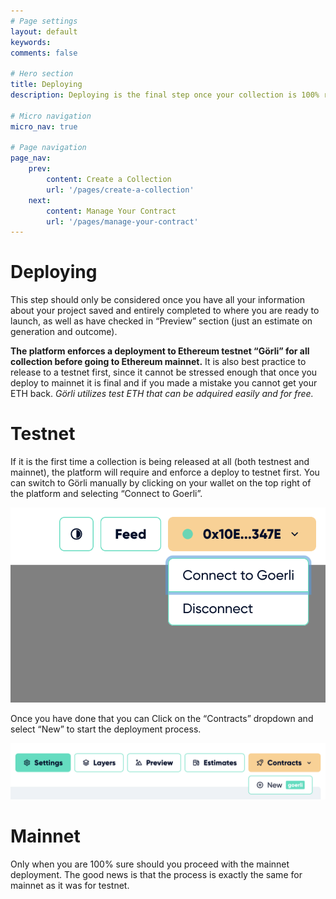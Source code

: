 ```yaml
---
# Page settings
layout: default
keywords:
comments: false

# Hero section
title: Deploying
description: Deploying is the final step once your collection is 100% ready.

# Micro navigation
micro_nav: true

# Page navigation
page_nav:
    prev:
        content: Create a Collection
        url: '/pages/create-a-collection'
    next:
        content: Manage Your Contract
        url: '/pages/manage-your-contract'
---
```


# Deploying

This step should only be considered once you have all your information about your project saved and entirely completed to where you are ready to launch, as well as have checked in “Preview” section (just an estimate on generation and outcome).

**The platform enforces a deployment to Ethereum testnet “Görli” for all collection before going to Ethereum mainnet.** It is also best practice to release to a testnet first, since it cannot be stressed enough that once you deploy to mainnet it is final and if you made a mistake you cannot get your ETH back. *Görli utilizes test ETH that can be adquired easily and for free.*

# Testnet

If it is the first time a collection is being released at all (both testnest and mainnet), the platform will require and enforce a deploy to testnet first. You can switch to Görli manually by clicking on your wallet on the top right of the platform and selecting “Connect to Goerli”.

![connect-button.png](./assets/connect-button.png)

Once you have done that you can Click on the “Contracts” dropdown and select “New” to start the deployment process.

![contracts-button-in-menu.png](./assets/contracts-button-in-menu.png)

# Mainnet

Only when you are 100% sure should you proceed with the mainnet deployment. The good news is that the process is exactly the same for mainnet as it was for testnet.